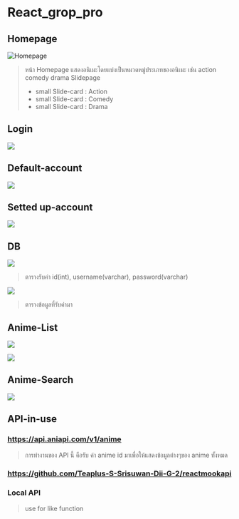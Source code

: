 # React_grop_pro

## Homepage
![Homepage](https://user-images.githubusercontent.com/84006875/135225649-0ef967b7-fa64-4488-bb23-251ea34ada7e.PNG)
> หน้า Homepage แสดงอนิเมะโดยแบ่งเป็นหมวดหมู่ประเภทของอนิเมะ เช่น action comedy drama
>Slidepage
> - small Slide-card : Action
> - small Slide-card : Comedy
> - small Slide-card : Drama

## Login
![](https://user-images.githubusercontent.com/84006875/135225196-8410405d-1dad-42a4-97c1-9f754ae2e2ee.PNG)

## Default-account
![](https://user-images.githubusercontent.com/84006875/135225189-146e6705-d079-425f-9f96-cfe53a48fc29.PNG)

## Setted up-account
![](https://user-images.githubusercontent.com/84006875/135225257-c8bbfca9-86b1-4130-a616-5898efd51999.PNG)

## DB
![](https://cdn.discordapp.com/attachments/891247975685292052/895680327702437918/unknown.png)
>ตารางรับค่า id(int), username(varchar), password(varchar)

![](https://cdn.discordapp.com/attachments/891247975685292052/895680953459019807/unknown.png)
>ตารางข้อมูลที่รับค่ามา

## Anime-List
![](https://user-images.githubusercontent.com/84006875/135225201-8708e4c0-908c-48d7-98f6-ba972d89b651.PNG)

![](https://user-images.githubusercontent.com/84006875/135225220-b3902660-0a64-4df0-bfeb-a0bf1f315ae6.PNG)

## Anime-Search
![](https://user-images.githubusercontent.com/84006875/135225242-edbc0263-78fb-4802-a43f-81d93ab06bcd.PNG)



## API-in-use

### https://api.aniapi.com/v1/anime
>การทำงานของ API นี้ คือรับ ค่า anime id มาเพื่อให้แสดงข้อมูลต่างๆของ anime ทั้งหมด

### https://github.com/Teaplus-S-Srisuwan-Dii-G-2/reactmookapi

### Local API 
>use for like function
